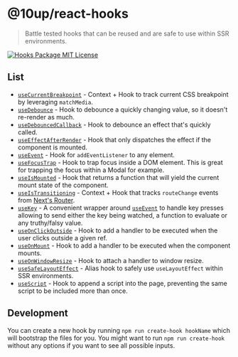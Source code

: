 # @10up/react-hooks

> Battle tested hooks that can be reused and are safe to use within SSR environments.

[![Hooks Package MIT License](https://img.shields.io/badge/hooks%20package-MIT-green)](https://github.com/10up/headless/blob/develop/packages/hooks/LICENSE.md)

## List

* [`useCurrentBreakpoint`](src/useCurrentBreakpoint/README.md) - Context + Hook to track current CSS breakpoint by leveraging `matchMedia`.
* [`useDebounce`](src/useDebounce/README.md) - Hook to debounce a quickly changing value, so it doesn't re-render as much.
* [`useDebouncedCallback`](src/useDebouncedCallback/README.md) - Hook to debounce an effect that's quickly called.
* [`useEffectAfterRender`](src/useEffectAfterRender/README.md) - Hook that only dispatches the effect if the component is mounted.
* [`useEvent`](src/useEvent/README.md) - Hook for `addEventListener` to any element.
* [`useFocusTrap`](src/useFocusTrap/README.md) - Hook to trap focus inside a DOM element. This is great for trapping the focus within a Modal for example.
* [`useIsMounted`](src/useIsMounted/README.md) - Hook that returns a function that will yield the current mount state of the component.
* [`useIsTransitioning`](src/useIsTransitioning/README.md) - Context + Hook that tracks `routeChange` events from [Next's Router](https://nextjs.org/docs/api-reference/next/router).
* [`useKey`](src/useKey/README.md) - A convenient wrapper around [`useEvent`](src/useEvent/README.md) to handle key presses allowing to send either the key being watched, a function to evaluate or any truthy/falsy value.
* [`useOnClickOutside`](src/useOnClickOutside/README.md) - Hook to add a handler to be executed when the user clicks outside a given ref.
* [`useOnMount`](src/useOnMount/README.md) - Hook to add a handler to be executed when the component mounts.
* [`useOnWindowResize`](src/useOnWindowResize/README.md) - Hook to attach a handler to window resize.
* [`useSafeLayoutEffect`](src/useSafeLayoutEffect/README.md) - Alias hook to safely use `useLayoutEffect` within SSR environments.
* [`useScript`](src/useScript/README.md) - Hook to append a script into the page, preventing the same script to be included more than once.

## Development

You can create a new hook by running `npm run create-hook hookName` which will bootstrap the files for you. You might want to run `npm run create-hook` without any options if you want to see all possible inputs.
